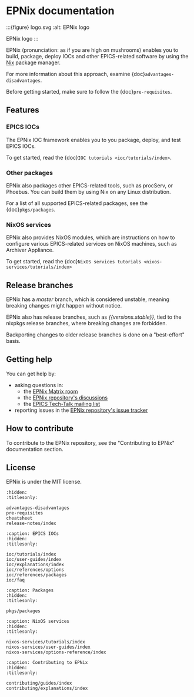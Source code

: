 # EPNix documentation

:::{figure} logo.svg
:alt: EPNix logo

EPNix logo
:::

EPNix
(pronunciation: as if you are high on mushrooms)
enables you to build,
package,
deploy IOCs and other EPICS-related software
by using the [Nix] package manager.

For more information about this approach,
examine {doc}`advantages-disadvantages`.

Before getting started,
make sure to follow the {doc}`pre-requisites`.

## Features

### EPICS IOCs

The EPNix IOC framework enables you to you package,
deploy,
and test EPICS IOCs.

To get started,
read the {doc}`IOC tutorials <ioc/tutorials/index>`.

### Other packages

EPNix also packages other EPICS-related tools, such as procServ, or Phoebus.
You can build them by using Nix on any Linux distribution.

For a list of all supported EPICS-related packages, see the {doc}`pkgs/packages`.

### NixOS services

EPNix also provides NixOS modules,
which are instructions
on how to configure various EPICS-related services
on NixOS machines,
such as Archiver Appliance.

To get started,
read the {doc}`NixOS services tutorials <nixos-services/tutorials/index>`

## Release branches

EPNix has a *master* branch,
which is considered unstable,
meaning breaking changes might happen without notice.

EPNix also has release branches,
such as *{{versions.stable}}*,
tied to the nixpkgs release branches,
where breaking changes are forbidden.

Backporting changes to older release branches is done on a "best-effort" basis.

## Getting help

You can get help by:

-   asking questions in:
    -   the [EPNix Matrix room]
    -   the [EPNix repository's discussions]
    -   the [EPICS Tech-Talk mailing list]
-   reporting issues in the [EPNix repository's issue tracker]

## How to contribute

To contribute to the EPNix repository,
see the "Contributing to EPNix" documentation section.

## License

EPNix is under the MIT license.

```{toctree}
:hidden:
:titlesonly:

advantages-disadvantages
pre-requisites
cheatsheet
release-notes/index
```

```{toctree}
:caption: EPICS IOCs
:hidden:
:titlesonly:

ioc/tutorials/index
ioc/user-guides/index
ioc/explanations/index
ioc/references/options
ioc/references/packages
ioc/faq
```

```{toctree}
:caption: Packages
:hidden:
:titlesonly:

pkgs/packages
```

```{toctree}
:caption: NixOS services
:hidden:
:titlesonly:

nixos-services/tutorials/index
nixos-services/user-guides/index
nixos-services/options-reference/index
```

```{toctree}
:caption: Contributing to EPNix
:hidden:
:titlesonly:

contributing/guides/index
contributing/explanations/index
```

[Nix]: https://nixos.org/guides/how-nix-works/
[EPNix Matrix room]: https://matrix.to/#/#epnix:epics-controls.org
[EPNix repository's discussions]: https://github.com/epics-extensions/EPNix/discussions
[EPICS Tech-Talk mailing list]: https://epics.anl.gov/tech-talk/
[EPNix repository's issue tracker]: https://github.com/epics-extensions/EPNix/issues
